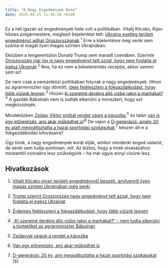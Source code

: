 ```yaml
---
title: "A Nagy Engedmények Hete"
date: 2025-04-25 11:30:28 +0100
---
```


Ez a hét igazán az engedmények hete volt a politikában. Vitalij Klicsko, Kijev hősies polgármestere, meglepő bejelentést tett: <a href="https://telex.hu/kulfold/2025/04/25/vitalij-klicsko-szerint-ukrajna-teruletet-adhat-fel-orosz-ukran-haboru">Ukrajna esetleg területi engedményt adhat Oroszországnak</a>.<sup>1</sup> Erre a kijelentésre még senki sem szánta el magát ilyen magas szinten Ukrajnában.

Eközben a tengerentúlon Donald Trump sem maradt csendben. Szerinte <a href="https://telex.hu/kulfold/2025/04/25/donald-trump-orosz-ukran-haboru-egyesult-allamok">Oroszország már így is nagy engedményt tett azzal, hogy nem foglalta el egész Ukrajnát</a>.<sup>2</sup> Nos, ha ez nem a béketeremtés receptje, akkor semmi sem az!

De nem csak a nemzetközi politikában folynak a nagy engedmények. Itthon az agrárminiszter úgy döntött, <a href="https://telex.hu/techtud/2025/04/24/klimaadaptiv-arteri-tajgazdalkodas-koncz-peter-masfelfok-vizgazdalkodas">ideje feléleszteni a fokgazdálkodást, hogy több vizünk legyen</a>.<sup>3</sup> Hiszen <a href="https://telex.hu/belfold/2025/04/23/babolna-ragados-szaj-es-koromfajas-nagy-istvan-tiltakozas-szarvasmarha">ki szeretné derékig álló vízbe rakni a marhákat?</a><sup>4</sup> A gazdák Bábolnán nem is tudták elkerülni a minisztert, hogy ezt megköszönjék.

Mindeközben <a href="https://hold.hu/holdblog/hold-after-hours-kaosz-2/?utm_source=telex&utm_medium=holdbox_direct&utm_campaign=alwayson">Zsiday Viktor próbál rendet vágni a káoszba</a>,<sup>5</sup> és talán <a href="https://hold.hu/holdblog/van-egy-elorejelzes-ami-akar-mukodhet-is/?utm_source=telex&utm_medium=holdbox_direct&utm_campaign=alwayson">van is egy előrejelzés, ami akár működhet is</a>!<sup>6</sup> De vajon a <a href="https://telex.hu/pr-cikk/2025/04/25/d-generacio-20-ev-ami-megvaltoztatta-a-hazai-sportolasi-szokasokat-x">D-generáció, amely 20 év alatt megváltoztatta a hazai sportolási szokásokat</a>,<sup>7</sup> készen áll-e a fokgazdálkodás kihívásaira?

Úgy tűnik, a nagy engedmények korát éljük, amikor mindenki enged valamit, de senki sem tudja pontosan, mit. Az biztos, hogy a hírek olvasásához mostantól csónakra lesz szükségünk – ha már úgyis annyi vizünk lesz.

## Hivatkozások

1. [Vitalij Klicsko olyan területi engedményről beszélt, amilyenről ilyen magas szinten Ukrajnában még senki](https://telex.hu/kulfold/2025/04/25/vitalij-klicsko-szerint-ukrajna-teruletet-adhat-fel-orosz-ukran-haboru)

2. [Trump szerint Oroszország nagy engedményt tett azzal, hogy nem foglalta el egész Ukrajnát](https://telex.hu/kulfold/2025/04/25/donald-trump-orosz-ukran-haboru-egyesult-allamok)

3. [Érdemes feléleszteni a fokgazdálkodást, hogy több vizünk legyen](https://telex.hu/techtud/2025/04/24/klimaadaptiv-arteri-tajgazdalkodas-koncz-peter-masfelfok-vizgazdalkodas)

4. [„Ki szeretné derékig álló vízbe rakni a marhákat?” – nem tudta elkerülni a tüntetőket az agrárminiszter Bábolnán](https://telex.hu/belfold/2025/04/23/babolna-ragados-szaj-es-koromfajas-nagy-istvan-tiltakozas-szarvasmarha)

5. [Zsidayval vágjuk a rendet a káoszba](https://hold.hu/holdblog/hold-after-hours-kaosz-2/?utm_source=telex&utm_medium=holdbox_direct&utm_campaign=alwayson)

6. [Van egy előrejelzés, ami akár működhet is](https://hold.hu/holdblog/van-egy-elorejelzes-ami-akar-mukodhet-is/?utm_source=telex&utm_medium=holdbox_direct&utm_campaign=alwayson)

7. [D-generáció: 20 év, ami megváltoztatta a hazai sportolási szokásokat (x)](https://telex.hu/pr-cikk/2025/04/25/d-generacio-20-ev-ami-megvaltoztatta-a-hazai-sportolasi-szokasokat-x)